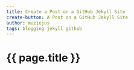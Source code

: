```yaml
---
title: Create a Post on a GitHub Jekyll Site
create-button: A Post on a GitHub Jekyll Site
author: muziejus
tags: blogging jekyll github
---
```


<h1>{{ page.title }}</h1>
